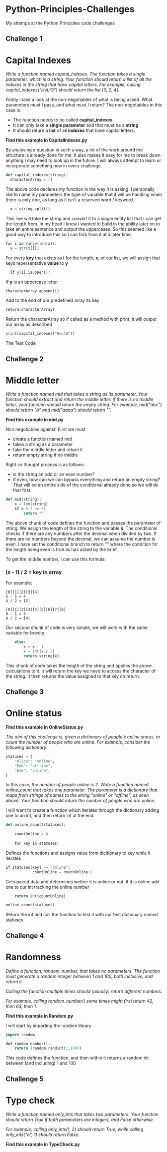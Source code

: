 # Python-Principles-Challenges
My attemps at the Python Principles code challenges

## Challenge 1 ##
# Capital Indexes #
*Write a function named capital_indexes. The function takes a single parameter, which is a string. Your function should return a list of all the indexes in the string that have capital letters. For example, calling capital_indexes("HeLlO") should return the list [0, 2, 4].*


Firstly I take a look at the non-negotiables of what is being asked. What parameters must I pass, and what must I return?
The non-negotiables in this case is 
* The function needs to be called **capital_indexes**
* It can only take a **single parameter** and that must be a **string**.
* It should return a **list** of all **indexes** that have capital letters.

**Find this example in CapitalIndexes.py**

By analysing a question in such a way, a lot of the work around the structure is already done for me. It also makes it easy for me to break down anything I may need to look up in the future. I will always attempt to learn or incorporate something new in every challenge.

```python
def capital_indexes(string):
  characterArray = []
```
The above code declares my function in the way it is asking. I personally like to name my parameters the type of variable that it will be handling when there is only one, as long as it isn't a reserved word / keyword.

```python
  x = string.split()
```

This line will take the string and convert it to a single entity list that I can get the length from. In my head I knew I wanted to build in the ability later on to take an entire sentence and output the uppercases. So this seemed like a good way to introduce this so I can fork from it at a later time.

```python
for i in range(len(x)):
  y = str(x[i])
```

For every **key** that exists as **i** for the length, **x**, of our list, we will assign that keys repersentative **value** to **y**

```python
  if y[i].isupper():
```

If **y** is an uppercase letter

```python
characterArray.append(i)
```

Add to the end of our predefined array its key

```python
return(characterArray)
```
Return the characterArray so if called as a method with print, it will output our array as described

```python
print(capital_indexes("HeLlO"))
```

The Test Code



## Challenge 2 ##
# Middle letter #


*Write a function named mid that takes a string as its parameter. Your function should extract and return the middle letter. If there is no middle letter, your function should return the empty string. For example, mid("abc") should return "b" and mid("aaaa") should return "".*

**Find this example in mid.py**

Non negotiables against! First we must
* create a function named mid
* takes a string as a parameter
* take the middle letter and return it
* return empty string if no middle

Right so thought process is as follows:
* is the string an odd or an even number? 
* if even, how can we can bypass everything and return an empty string?
That will be an entire side of the conditional already done so we will do that first.


```python
def mid(string):
    x = len(string)
    if x % 2 == 0:
        return ""
 ```
 
 The above chunk of code defines the function and passes the paramater of string. We assign the length of the string to the variable **x**. The conditional checks if there are any numbers after the decimal when divided by two. If there are no numbers beyond the decimal, we can assume the number is even. I have set the conditional branch to return "" where the condition for the length being even is true as has asked by the brief.


To get the middle number, i can use this formula:
 
 ### (x - 1) / 2 = key in array ###
 
 For example:
 
```
[0][1][2][3][4] 
5 - 1 = 4
4 / 2 = [2]
```
 
```
[0][1][2][3][4][5][6][7][8]
9 - 1 = 8
8 / 2 = [4]
```

Our second chunk of code is very simple, we will work with the same variable for brevity.

```python
    else:
        x = x - 1
        x = int(x / 2)
        return string[x]
```
This chunk of code takes the length of the string and applies the above calculations to it. it will return the key we need to access the character of the string. it then returns the value assigned to that key on return.

## Challenge 3 ##
# Online status #

**Find this example in OnlineStatus.py**

*The aim of this challenge is, given a dictionary of people's online status, to count the number of people who are online. For example, consider the following dictionary:*

```python
statuses = {
    "Alice": "online",
    "Bob": "offline",
    "Eve": "online",
}
```

*In this case, the number of people online is 2. Write a function named online_count that takes one parameter. The parameter is a dictionary that maps from strings of names to the string "online" or "offline", as seen above. Your function should return the number of people who are online.*

I will want to create a function which iterates through the dictionary adding one to an int, and then return int at the end.

```python
def online_count(statuses):
    
    countOnline = 0
    
    for key in statuses:
```

Defines the functions and assigns value from dicitionary to key while it iterates

```python
if statuses[key] == "online":
            countOnline = countOnline+1
```
Gets paired data and determines wether it is online or not, if it is online add one to our int tracking the online number


```python
    return int(countOnline)

online_count(statuses)
```
Return the int and call the function to test it with our test dictionary named statuses




## Challenge 4 ##
# Randomness #



*Define a function, random_number, that takes no parameters. The function must generate a random integer between 1 and 100, both inclusive, and return it.*

*Calling the function multiple times should (usually) return different numbers.*

*For example, calling random_number() some times might first return 42, then 63, then 1.*

**Find this example in Random.py**

I will start by importing the random library

```python
import random

def random_number():
    return (random.randint(1,100))
```
This code defines the function, and then within it returns a random int between (and including) 1 and 100

## Challenge 5 ##
# Type check #
*Write a function named only_ints that takes two parameters. Your function should return True if both parameters are integers, and False otherwise.*

*For example, calling only_ints(1, 2) should return True, while calling only_ints("a", 1) should return False.*

**Find this example in TypeCheck.py**
